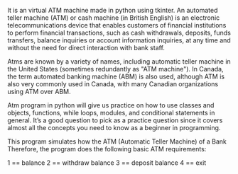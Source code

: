 It is an virtual ATM machine made in python using tkinter.
An automated teller machine (ATM) or cash machine (in British English) is an electronic telecommunications device that enables customers of financial institutions to perform financial transactions, such as cash withdrawals, deposits, funds transfers, balance inquiries or account information inquiries, at any time and without the need for direct interaction with bank staff.

Atms are known by a variety of names, including automatic teller machine in the United States (sometimes redundantly as "ATM machine"). In Canada, the term automated banking machine (ABM) is also used, although ATM is also very commonly used in Canada, with many Canadian organizations using ATM over ABM.

Atm program in python will give us  practice on how to use classes and objects, functions, while loops, modules, and conditional statements in general. It’s a good question to pick as a practice question since it covers almost all the concepts you need to know as a beginner in programming.

This program simulates how the ATM (Automatic Teller Machine) of a Bank Therefore, the program does the following basic ATM requirements:

1 == balance
2 == withdraw balance
3 == deposit balance
4 == exit

